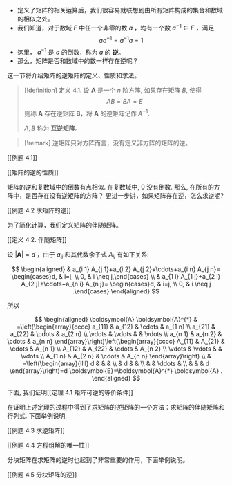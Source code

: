 - 定义了矩阵的相关运算后，我们很容易就联想到由所有矩阵构成的集合和数域的相似之处。
- 我们知道，对于数域 $F$ 中任一个非零的数 $a$ ，均有一个数 $a^{-1} \in F$ ，满足
$$
a a^{-1}=a^{-1} a=1
$$
- 这里， $a^{-1}$ 是 $a$ 的倒数，称为 $a$ 的 **逆**。
- 那么，矩阵是否和数域中的数一样存在逆呢？

这一节将介绍矩阵的逆矩阵的定义、性质和求法。

> [!definition] 定义 4.1. 
> 设 $\boldsymbol{A}$ 是一个 $n$ 阶方阵, 如果存在矩阵 $B$, 使得
>$$
> A B=B A=E
> $$
> 则称 $\boldsymbol{A}$ 存在逆矩阵 $\boldsymbol{B}$，将 $\boldsymbol{A}$ 的逆矩阵记作 $A^{-1}$. 
>
> $A, B$ 称为 **互逆矩阵**。

> [!remark]
> 逆矩阵只对方阵而言，没有定义非方阵的矩阵的逆。

[[例题 4.1]] 

[[矩阵的逆的性质]]

矩阵的逆和复数域中的倒数有点相似. 
在复数域中, 0 没有倒数. 
那么, 在所有的方阵中，是否存在没有逆矩阵的方阵？
更进一步讲，如果矩阵存在逆，怎么求逆呢?

[[例题 4.2 求矩阵的逆]]

为了简化计算，我们定义矩阵的伴随矩阵。

[[定义 4.2. 伴随矩阵]]

设 $|\boldsymbol{A}|=d$ ，由于 $a_{i j}$ 和其代数余子式 $A_{i j}$ 有如下关系:

$$
\begin{aligned}
& a_{i 1} A_{j 1}+a_{i 2} A_{j 2}+\cdots+a_{i n} A_{j n}= \begin{cases}d, & i=j, \\
0, & i \neq j,\end{cases} \\
& a_{1 i} A_{1 j}+a_{2 i} A_{2 j}+\cdots+a_{n i} A_{n j}= \begin{cases}d, & i=j, \\
0, & i \neq j .\end{cases}
\end{aligned}
$$

所以

$$
\begin{aligned}
\boldsymbol{A} \boldsymbol{A}^{*} & =\left(\begin{array}{cccc}
a_{11} & a_{12} & \cdots & a_{1 n} \\
a_{21} & a_{22} & \cdots & a_{2 n} \\
\vdots & \vdots & & \vdots \\
a_{n 1} & a_{n 2} & \cdots & a_{n n}
\end{array}\right)\left(\begin{array}{cccc}
A_{11} & A_{21} & \cdots & A_{n 1} \\
A_{12} & A_{22} & \cdots & A_{n 2} \\
\vdots & \vdots & & \vdots \\
A_{1 n} & A_{2 n} & \cdots & A_{n n}
\end{array}\right) \\
& =\left(\begin{array}{llll}
d & & & \\
& d & & \\
& & \ddots & \\
& & & d
\end{array}\right)=d \boldsymbol{E}=\boldsymbol{A}^{*} \boldsymbol{A} .
\end{aligned}
$$

下面, 我们证明[[定理 4.1 矩阵可逆的等价条件]]

在证明上述定理的过程中得到了求矩阵的逆矩阵的一个方法：求矩阵的伴随矩阵和行列式. 下面举例说明.

[[例题 4.3 求逆矩阵]]

[[例题 4.4 方程组解的唯一性]]

分块矩阵在求矩阵的逆时也起到了非常重要的作用，下面举例说明。

[[例题 4.5 分块矩阵的逆]]
